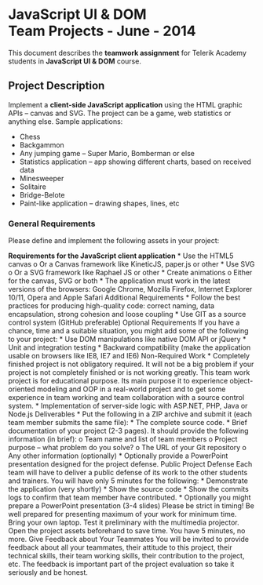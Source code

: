 # JavaScript UI & DOM <br/>Team Projects - June - 2014 

This document describes the **teamwork assignment** for Telerik Academy students in **JavaScript UI & DOM** course.

## Project Description

Implement a **client-side JavaScript application** using the HTML graphic APIs – canvas and SVG.
The project can be a game, web statistics or anything else. Sample applications:
* Chess
* Backgammon
* Any jumping game – Super Mario, Bomberman or else
* Statistics application – app showing different charts, based on received data
* Minesweeper
* Solitaire
* Bridge-Belote
* Paint-like application – drawing shapes, lines, etc

### General Requirements

Please define and implement the following assets in your project:

**Requirements for the JavaScript client application**
    * Use the HTML5 canvas
o   Or a Canvas framework like KineticJS, paper.js or other
    * Use SVG 
o   Or a SVG framework like Raphael JS or other
    * Create animations
o   Either for the canvas, SVG or both
    * The application must work in the latest versions of the browsers: Google Chrome,  Mozilla Firefox, Internet Explorer 10/11, Opera and Apple Safari
Additional Requirements
    * Follow the best practices for producing high-quality code: correct naming, data encapsulation, strong cohesion and loose coupling
    * Use GIT as a source control system (GitHub preferable)
Optional Requirements
If you have a chance, time and a suitable situation, you might add some of the following to your project:
    * Use DOM manipulations like native DOM API or jQuery
    * Unit and integration testing
    * Backward compatibility (make the application usable on browsers like IE8, IE7 and IE6)
Non-Required Work
    * Completely finished project is not obligatory required. It will not be a big problem if your project is not completely finished or is not working greatly. This team work project is for educational purpose. Its main purpose it to experience object-oriented modeling and OOP in a real-world project and to get some experience in team working and team collaboration with a source control system. 
    * Implementation of server-side logic with ASP.NET, PHP, Java or Node.js
Deliverables
    * Put the following in a ZIP archive and submit it (each team member submits the same file):
    * The complete source code.
    * Brief documentation of your project (2-3 pages). It should provide the following information (in brief):
o   Team name and list of team members
o   Project purpose – what problem do you solve?
o   The URL of your Git repository
o   Any other information (optionally)
    * Optionally provide a PowerPoint presentation designed for the project defense.
Public Project Defense
Each team will have to deliver a public defense of its work to the other students and trainers. You will have only 5 minutes for the following:
    * Demonstrate the application (very shortly)
    * Show the source code
    * Show the commits logs to confirm that team member have contributed.
    * Optionally you might prepare a PowerPoint presentation (3-4 slides)
Please be strict in timing! Be well prepared for presenting maximum of your work for minimum time. Bring your own laptop. Test it preliminary with the multimedia projector. Open the project assets beforehand to save time. You have 5 minutes, no more.
Give Feedback about Your Teammates
You will be invited to provide feedback about all your teammates, their attitude to this project, their technical skills, their team working skills, their contribution to the project, etc. The feedback is important part of the project evaluation so take it seriously and be honest.
